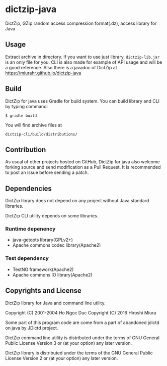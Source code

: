 # dictzip-java
DictZip, GZip random access compression format(.dz), access library for Java

## Usage

Extract archive in directory. If you want to use just library, `dictzip-lib.jar`
is an only file for you.
CLI is also made for example of API usage and will be a good reference.
Also there is a javadoc of DictZip at https://miurahr.github.io/dictzip-java

## Build

DictZip for java uses Gradle for build system. You can build library and CLI
by typing command:

```
$ gradle build
```

You will find archive files at

```
dictzip-cli/build/distributions/
```

## Contribution

As usual of other projects hosted on GitHub, DictZip for java also welcome
forking source and send modification as a Pull Request.
It is recommended to post an issue before sending a patch.


## Dependencies

DictZip library does not depend on any project without Java standard libraries.

DictZip CLI utility depends on some libraries.

### Runtime depenency

- java-getopts library(GPLv2+)
- Apache commons codec library(Apache2)

### Test dependency

- TestNG framework(Apache2)
- Apache commons IO library(Apache2)


## Copyrights and License

DictZip library for Java and command line utility.

Copyright (C) 2001-2004 Ho Ngoc Duc
Copyright (C) 2016 Hiroshi Miura

Some part of this program code are come from a part of abandoned jdictd on java
by JDictd project.

DictZip command line utility is distributed under the terms of GNU General
Public License Version 3 or (at your option) any later version.

DictZip library is distributed under the terms of the GNU General Public License
Version 2 or (at your option) any later version.
